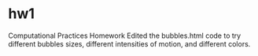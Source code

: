 # hw1
Computational Practices Homework
Edited the bubbles.html code to try different bubbles sizes, different intensities of motion, and different colors.
